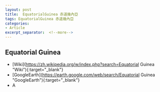 ```yaml
---
layout: post
title:  EquatorialGuinea 赤道幾內亞
tags: EquatorialGuinea 赤道幾內亞 
categories:
- Article
excerpt_separator:  <!--more-->
---
```

## Equatorial Guinea 
- [Wiki](https://zh.wikipedia.org/w/index.php?search=Equatorial Guinea "Wiki"){:target="_blank"} 
- [GoogleEarth](https://earth.google.com/web/search/Equatorial Guinea "GoogleEarth"){:target="_blank"} 
- A 

